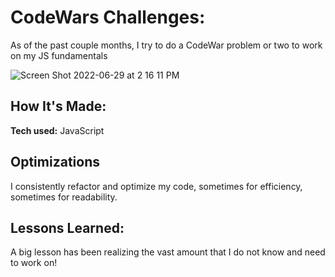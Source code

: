 # CodeWars Challenges:
As of the past couple months, I try to do a CodeWar problem or two to work on my JS fundamentals

![Screen Shot 2022-06-29 at 2 16 11 PM](https://user-images.githubusercontent.com/62025065/176507374-0a21aa0c-42c9-465f-ab60-12636e49beac.png)


## How It's Made:

**Tech used:** JavaScript


## Optimizations
I consistently refactor and optimize my code, sometimes for efficiency, sometimes for readability.

## Lessons Learned:

A big lesson has been realizing the vast amount that I do not know and need to work on!
